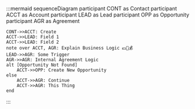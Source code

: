:::mermaid
sequenceDiagram
    participant CONT as Contact
    participant ACCT as Account
    participant LEAD as Lead
    participant OPP as Opportunity
    participant AGR as Agreement

    CONT->>ACCT: Create
    ACCT->>LEAD: Field 1
    ACCT->>LEAD: Field 2
    note over ACCT, AGR: Explain Business Logic 💵💸💰
    LEAD->>AGR: Some Trigger
    AGR->>AGR: Internal Agreement Logic
    alt [Opportunity Not Found]
        ACCT->>OPP: Create New Opportunity
    else
        ACCT->>AGR: Continue
        ACCT->>AGR: This Thing
    end

:::